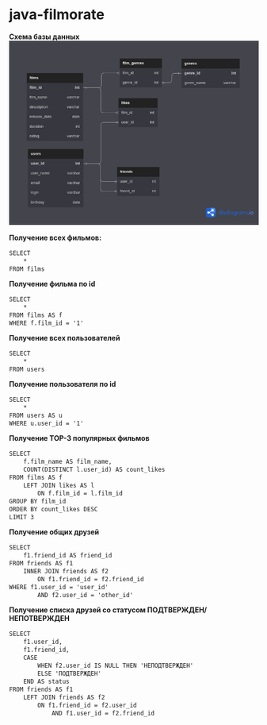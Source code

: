 # java-filmorate


**Схема базы данных** 
<br>
![diagram](./src/main/resources/static/diagram.png)

**Получение всех фильмов:**

```
SELECT
    *
FROM films
```

**Получение фильма по id**

```
SELECT
    *
FROM films AS f
WHERE f.film_id = '1'
```

**Получение всех пользователей**

```
SELECT
    *
FROM users
```

**Получение пользователя по id** 

```
SELECT
    *
FROM users AS u
WHERE u.user_id = '1'
```

**Получение TOP-3 популярных фильмов**

```
SELECT
    f.film_name AS film_name,
    COUNT(DISTINCT l.user_id) AS count_likes
FROM films AS f
    LEFT JOIN likes AS l
        ON f.film_id = l.film_id
GROUP BY film_id
ORDER BY count_likes DESC
LIMIT 3
```

**Получение общих друзей**

```
SELECT
    f1.friend_id AS friend_id
FROM friends AS f1
    INNER JOIN friends AS f2
        ON f1.friend_id = f2.friend_id
WHERE f1.user_id = 'user_id'
        AND f2.user_id = 'other_id'
```

**Получение списка друзей со статусом ПОДТВЕРЖДЕН/НЕПОТВЕРЖДЕН**

```
SELECT
	f1.user_id,
	f1.friend_id,
	CASE
		WHEN f2.user_id IS NULL THEN 'НЕПОДТВЕРЖДЕН'
		ELSE 'ПОДТВЕРЖДЕН' 
	END AS status
FROM friends AS f1 
	LEFT JOIN friends AS f2
		ON f1.friend_id = f2.user_id
			AND f1.user_id = f2.friend_id
```